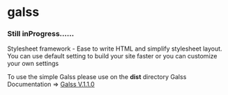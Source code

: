 galss
=====

### Still inProgress......

Stylesheet framework - Ease to write HTML and simplify stylesheet layout. You can use default setting to build your site faster or you can customize your own settings

To use the simple Galss please use on the **dist** directory
Galss Documentation => [Galss V.1.1.0](https://github.com/gapra/galss-docs)
